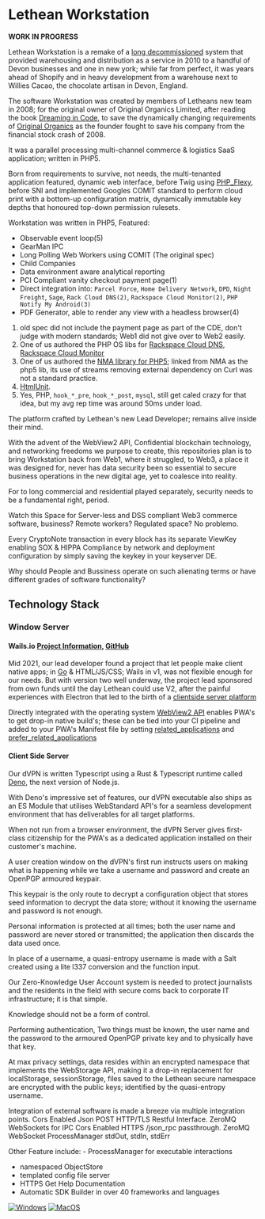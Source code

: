 # Lethean Workstation

**WORK IN PROGRESS**

Lethean Workstation is a remake of a [long decommissioned](http://whois.sc/workstationcommerce.co.uk) system that provided warehousing and distribution as a service in 2010 to a handful of Devon businesses and one in new york; while far from perfect, it was years ahead of Shopify and in heavy development from a warehouse next to Willies Cacao, the chocolate artisan in Devon, England.

The software Workstation was created by members of Letheans new team in 2008; for the original owner of Original Organics Limited, after reading the book [Dreaming in Code](https://en.wikipedia.org/wiki/Dreaming_in_Code), to save the dynamically changing requirements of [Original Organics](http://www.originalorganics.co.uk) as the founder fought to save his company from the financial stock crash of 2008.

It was a parallel processing multi-channel commerce & logistics SaaS application; written in PHP5.

 Born from requirements to survive, not needs, the multi-tenanted application featured, dynamic web interface, before Twig using [PHP_Flexy](https://pear.php.net/manual/en/package.html.html-template-flexy.php), before SNI and implemented Googles COMIT standard to perform cloud print with a bottom-up configuration matrix, dynamically immutable key depths that honoured top-down permission rulesets.

Workstation was written in PHP5, Featured:
- Observable event loop(5) 
- GearMan IPC
- Long Polling Web Workers using COMIT (The original spec)
- Child Companies
- Data environment aware analytical reporting
- PCI Compliant vanity checkout payment page(1)
- Direct integration into: `Parcel Force`, `Home Delivery Network`, `DPD`, `Night Freight`, `Sage`, `Rack Cloud DNS(2)`, `Rackspace Cloud Monitor(2)`, `PHP Notify My Android(3)`
- PDF Generator, able to render any view with a headless browser(4)


 1) old spec did not include the payment page as part of the CDE, don't judge with modern standards; Web1 did not give over to Web2 easily.
 2) One of us authored the PHP OS libs for [Rackspace Cloud DNS](https://github.com/Snider/php-cloudMonitoring), [Rackspace Cloud Monitor](https://github.com/Snider/php-cloudMonitoring) 
 3) One of us authored the [NMA library for PHP5](https://github.com/Snider/php-notifyMyAndroid); linked from NMA as the php5 lib, its use of streams removing external dependency on Curl was not a standard practice.
 4) [HtmlUnit](https://htmlunit.sourceforge.io/).
 5) Yes, PHP, `hook_*_pre`, `hook_*_post`, `mysql`, still get caled crazy for that idea, but my avg rep time was around 50ms under load.


The platform crafted by Lethean's new Lead Developer; remains alive inside their mind.

With the advent of the WebView2 API, Confidential blockchain technology, and networking freedoms we purpose to create, this repositories plan is to bring Workstation back from Web1, where it struggled, to Web3, a place it was designed for, never has data security been so essential to secure business operations in the new digital age, yet to coalesce into reality.

For to long commercial and residential played separately, security needs to be a fundamental right, period. 

Watch this Space for Server-less and DSS compliant Web3 commerce software, business? Remote workers? Regulated space? No problemo. 

Every CryptoNote transaction in every block has its separate ViewKey enabling SOX & HIPPA Compliance by network and deployment configuration by simply saving the keykey in your keyserver DE.

Why should People and Bussiness operate on such alienating terms or have different grades of software functionality?

## Technology Stack

### Window Server

#### Wails.io [Project Information](https://wails.io), [GitHub](https://github.com/wailsapp)

Mid 2021, our lead developer found a project that let people make client native apps; in [Go](https://go.dev/) & HTML/JS/CSS; Wails in v1, was not flexible enough for our needs. But with version two well underway, the project lead sponsored from own funds until the day Lethean could use V2, after the painful experiences with Electron that led to the birth of a [clientside server platform](https://github.com/letheanVPN/server) 

Directly integrated with the operating system [WebView2 API](https://docs.microsoft.com/en-us/microsoft-edge/webview2/) enables PWA's to get drop-in native build's; these can be tied into your CI pipeline and added to your PWA's Manifest file by setting [related_applications](https://developer.mozilla.org/en-US/docs/Web/Manifest/related_applications) and [prefer_related_applications](https://developer.mozilla.org/en-US/docs/Web/Manifest/prefer_related_applications)

#### Client Side Server

Our dVPN is written Typescript using a Rust & Typescript runtime called [Deno](https://deno.land/), the next version of Node.js.

With Deno's impressive set of features, our dVPN executable also ships as an ES Module that utilises WebStandard API's for a seamless development environment that has deliverables for all target platforms.  

When not run from a browser environment, the dVPN Server gives first-class citizenship for the PWA's as a dedicated application installed on their customer's machine.
 
A user creation window on the dVPN's first run instructs users on making what is happening while we take a username and password and create an OpenPGP armoured keypair.

This keypair is the only route to decrypt a configuration object that stores seed information to decrypt the data store; without it knowing the username and password is not enough.

Personal information is protected at all times; both the user name and password are never stored or transmitted; the application then discards the data used once.

In place of a username, a quasi-entropy username is made with a Salt created using a lite l337 conversion and the function input.

Our Zero-Knowledge User Account system is needed to protect journalists and the residents in the field with secure coms back to corporate IT infrastructure; it is that simple.

Knowledge should not be a form of control.

Performing authentication, Two things must be known, the user name and the password to the armoured OpenPGP private key and to physically have that key.

At max privacy settings, data resides within an encrypted namespace that implements the WebStorage API, making it a drop-in replacement for localStorage, sessionStorage, files saved to the Lethean secure namespace are encrypted with the public keys;  identified by the quasi-entropy username.

Integration of external software is made a breeze via multiple integration points.
Cors Enabled Json POST HTTP/TLS Restful Interface.
ZeroMQ WebSockets for IPC
Cors Enabled HTTPS /json_rpc passthrough.
ZeroMQ WebSocket ProcessManager stdOut, stdIn, stdErr

Other Feature include:
	- ProcessManager for executable interactions
 -	namespaced ObjectStore
 -	templated config file server
 -	HTTPS Get Help Documentation
 -	Automatic SDK Builder in over 40 frameworks and languages
        



[![Windows](https://github.com/letheanVPN/lethean/actions/workflows/windows.yml/badge.svg)](https://github.com/letheanVPN/lethean/actions/workflows/windows.yml)
[![MacOS](https://github.com/letheanVPN/lethean/actions/workflows/macos.yml/badge.svg)](https://github.com/letheanVPN/lethean/actions/workflows/macos.yml)

